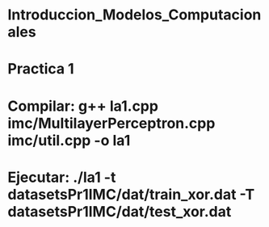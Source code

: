 # Introduccion_Modelos_Computacionales

# Practica 1

# Compilar: g++ la1.cpp imc/MultilayerPerceptron.cpp imc/util.cpp -o la1

# Ejecutar: ./la1 -t datasetsPr1IMC/dat/train_xor.dat -T datasetsPr1IMC/dat/test_xor.dat
